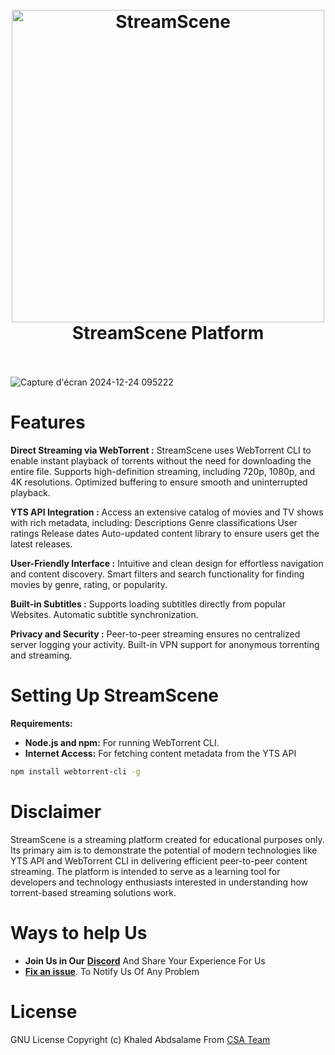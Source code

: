 

<h1 align="center">
  <br>
  <img src="https://github.com/user-attachments/assets/f6b7bb2d-97f0-4475-b711-34af63eeb424" alt="StreamScene" width="500"></a>
  <br>
  StreamScene Platform
  <br>
  <br>
</h1>


![Capture d'écran 2024-12-24 095222](https://github.com/user-attachments/assets/84fccbd9-f924-4da6-9446-a049f1458482)
<br>
# Features
**Direct Streaming via WebTorrent :**
StreamScene uses WebTorrent CLI to enable instant playback of torrents without the need for downloading the entire file.
Supports high-definition streaming, including 720p, 1080p, and 4K resolutions.
Optimized buffering to ensure smooth and uninterrupted playback.

**YTS API Integration :**
Access an extensive catalog of movies and TV shows with rich metadata, including:
Descriptions
Genre classifications
User ratings
Release dates
Auto-updated content library to ensure users get the latest releases.

**User-Friendly Interface :**
Intuitive and clean design for effortless navigation and content discovery.
Smart filters and search functionality for finding movies by genre, rating, or popularity.

**Built-in Subtitles :**
Supports loading subtitles directly from popular Websites.
Automatic subtitle synchronization.

**Privacy and Security :**
Peer-to-peer streaming ensures no centralized server logging your activity.
Built-in VPN support for anonymous torrenting and streaming.

# Setting Up StreamScene
**Requirements:**
- **Node.js and npm:**  For running WebTorrent CLI.
 - **Internet Access:**  For fetching content metadata from the YTS API
```bash
npm install webtorrent-cli -g
```
# Disclaimer 

StreamScene is a streaming platform created for educational purposes only. Its primary aim is to demonstrate the potential of modern technologies like YTS API and WebTorrent CLI in delivering efficient peer-to-peer content streaming. The platform is intended to serve as a learning tool for developers and technology enthusiasts interested in understanding how torrent-based streaming solutions work.
# Ways to help Us
- **Join Us in Our** **[Discord](https://discord.gg/H3VDuqFmPK)** And Share Your Experience For Us
- **[Fix an issue](https://github.com/Khaledabdsalame/StreamScene/issues?state=open)**. To Notify Us Of Any Problem


# License 
GNU License Copyright (c) Khaled Abdsalame From [CSA Team](https://github.com/CSA-club)
<br>

